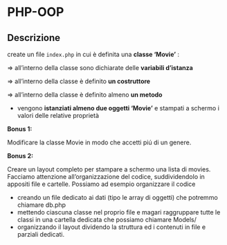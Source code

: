 PHP-OOP
===

## Descrizione
create un file `index.php` in cui è definita una **classe ‘Movie’** :

   => all’interno della classe sono dichiarate delle **variabili d’istanza**

   => all’interno della classe è definito **un costruttore**

   => all’interno della classe è definito almeno **un metodo**
- vengono **istanziati almeno due oggetti ‘Movie’** e stampati a schermo i valori delle relative proprietà

**Bonus 1:**

Modificare la classe Movie in modo che accetti piú di un genere.

**Bonus 2:**

Creare un layout completo per stampare a schermo una lista di movies.
Facciamo attenzione all’organizzazione del codice, suddividendolo in appositi file e cartelle. Possiamo ad esempio organizzare il codice
- creando un file dedicato ai dati (tipo le array di oggetti) che potremmo chiamare db.php
- mettendo ciascuna classe nel proprio file e magari raggruppare tutte le classi in una cartella dedicata che possiamo chiamare Models/
- organizzando il layout dividendo la struttura ed i contenuti in file e parziali dedicati.

## 
